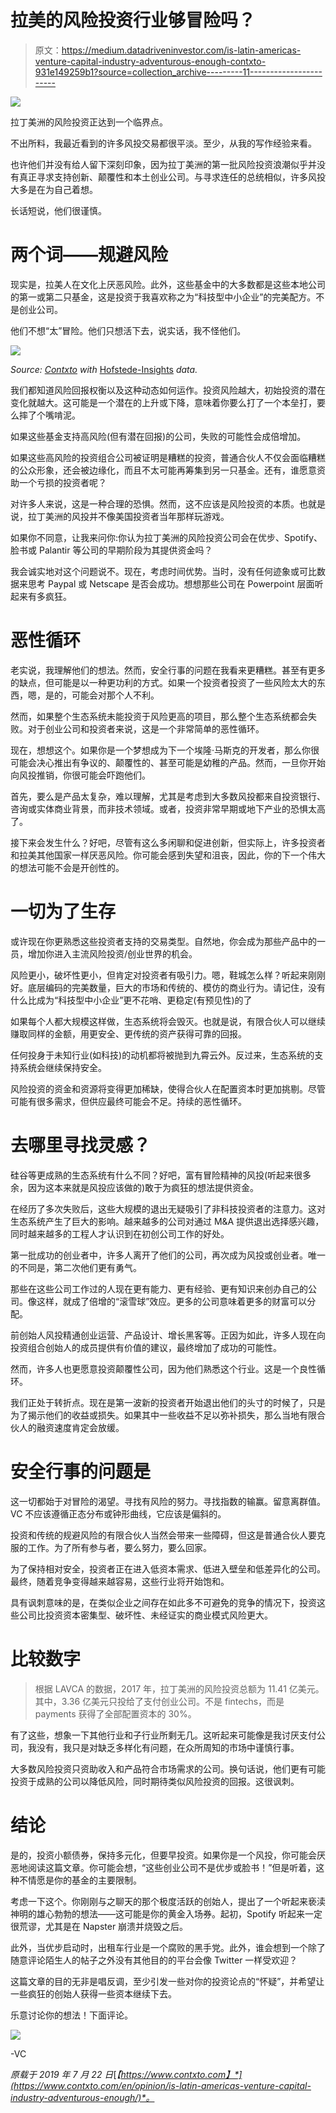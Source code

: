 # 拉美的风险投资行业够冒险吗？

> 原文：<https://medium.datadriveninvestor.com/is-latin-americas-venture-capital-industry-adventurous-enough-contxto-931e149259b1?source=collection_archive---------11----------------------->

![](img/9113a3ffbcb8bbac4d5e6ae8e040efbb.png)

拉丁美洲的风险投资正达到一个临界点。

不出所料，我最近看到的许多风投交易都很平淡。至少，从我的写作经验来看。

也许他们并没有给人留下深刻印象，因为拉丁美洲的第一批风险投资浪潮似乎并没有真正寻求支持创新、颠覆性和本土创业公司。与寻求连任的总统相似，许多风投大多是在为自己着想。

长话短说，他们很谨慎。

# 两个词——规避风险

现实是，拉美人在文化上厌恶风险。此外，这些基金中的大多数都是这些本地公司的第一或第二只基金，这是投资于我喜欢称之为“科技型中小企业”的完美配方。不是创业公司。

他们不想“太”冒险。他们只想活下去，说实话，我不怪他们。

![](img/b33b4cadea45f1b7b7ce0857f648f7c7.png)

*Source:* [*Contxto*](https://www.contxto.com/) *with* [Hofstede-Insights](https://www.hofstede-insights.com/country-comparison/chile,colombia,mexico/) *data.*

我们都知道风险回报权衡以及这种动态如何运作。投资风险越大，初始投资的潜在变化就越大。这可能是一个潜在的上升或下降，意味着你要么打了一个本垒打，要么摔了个嘴啃泥。

如果这些基金支持高风险(但有潜在回报)的公司，失败的可能性会成倍增加。

如果这些高风险的投资组合公司被证明是糟糕的投资，普通合伙人不仅会面临糟糕的公众形象，还会被边缘化，而且不太可能再筹集到另一只基金。还有，谁愿意资助一个亏损的投资者呢？

对许多人来说，这是一种合理的恐惧。然而，这不应该是风险投资的本质。也就是说，拉丁美洲的风投并不像美国投资者当年那样玩游戏。

如果你不同意，让我来问你:你认为拉丁美洲的风险投资公司会在优步、Spotify、脸书或 Palantir 等公司的早期阶段为其提供资金吗？

我会诚实地对这个问题说不。现在，考虑时间优势。当时，没有任何迹象或可比数据来思考 Paypal 或 Netscape 是否会成功。想想那些公司在 Powerpoint 层面听起来有多疯狂。

# 恶性循环

老实说，我理解他们的想法。然而，安全行事的问题在我看来更糟糕。甚至有更多的缺点，但可能是以一种更功利的方式。如果一个投资者投资了一些风险太大的东西，嗯，是的，可能会对那个人不利。

然而，如果整个生态系统未能投资于风险更高的项目，那么整个生态系统都会失败。对于创业公司和投资者来说，这是一个非常简单的恶性循环。

现在，想想这个。如果你是一个梦想成为下一个埃隆·马斯克的开发者，那么你很可能会决心推出有争议的、颠覆性的、甚至可能是幼稚的产品。然而，一旦你开始向风投推销，你很可能会吓跑他们。

首先，要么是产品太复杂，难以理解，尤其是考虑到大多数风投都来自投资银行、咨询或实体商业背景，而非技术领域。或者，投资非常早期或地下产业的恐惧太高了。

接下来会发生什么？好吧，尽管有这么多闲聊和促进创新，但实际上，许多投资者和拉美其他国家一样厌恶风险。你可能会感到失望和沮丧，因此，你的下一个伟大的想法可能不会是开创性的。

# 一切为了生存

或许现在你更熟悉这些投资者支持的交易类型。自然地，你会成为那些产品中的一员，增加你进入主流风险投资/创业世界的机会。

风险更小，破坏性更小，但肯定对投资者有吸引力。嗯，鞋城怎么样？听起来刚刚好。底层编码的完美数量，巨大的市场和传统的、模仿的商业行为。请记住，没有什么比成为“科技型中小企业”更不花哨、更稳定(有预见性)的了

如果每个人都大规模这样做，生态系统将会毁灭。也就是说，有限合伙人可以继续赚取同样的金额，用更安全、更传统的资产获得可靠的回报。

任何投身于未知行业(如科技)的动机都将被抛到九霄云外。反过来，生态系统的支持系统会继续保持安全。

风险投资的资金和资源将变得更加稀缺，使得合伙人在配置资本时更加挑剔。尽管可能有很多需求，但供应最终可能会不足。持续的恶性循环。

# 去哪里寻找灵感？

硅谷等更成熟的生态系统有什么不同？好吧，富有冒险精神的风投(听起来很多余，因为这本来就是风投应该做的)敢于为疯狂的想法提供资金。

在经历了多次失败后，这些大规模的退出无疑吸引了非科技投资者的注意力。这对生态系统产生了巨大的影响。越来越多的公司对通过 M&A 提供退出选择感兴趣，同时越来越多的工程人才认识到在初创公司工作的好处。

第一批成功的创业者中，许多人离开了他们的公司，再次成为风投或创业者。唯一的不同是，第二次他们更有勇气。

那些在这些公司工作过的人现在更有能力、更有经验、更有知识来创办自己的公司。像这样，就成了倍增的“滚雪球”效应。更多的公司意味着更多的财富可以分配。

前创始人风投精通创业运营、产品设计、增长黑客等。正因为如此，许多人现在向投资组合创始人的成员提供有价值的建议，最终增加了成功的可能性。

然而，许多人也更愿意投资颠覆性公司，因为他们熟悉这个行业。这是一个良性循环。

我们正处于转折点。现在是第一波新的投资者开始退出他们的头寸的时候了，只是为了揭示他们的收益或损失。如果其中一些收益不足以弥补损失，那么当地有限合伙人的融资速度肯定会放缓。

# 安全行事的问题是

这一切都始于对冒险的渴望。寻找有风险的努力。寻找指数的输赢。留意离群值。VC 不应该遵循正态分布或钟形曲线，它应该是偏斜的。

投资和传统的规避风险的有限合伙人当然会带来一些障碍，但这是普通合伙人要克服的工作。为了所有参与者，要么努力，要么回家。

为了保持相对安全，投资者正在进入低资本需求、低进入壁垒和低差异化的公司。最终，随着竞争变得越来越容易，这些行业将开始饱和。

具有讽刺意味的是，在类似企业之间存在如此多不可避免的竞争的情况下，投资这些公司比投资资本密集型、破坏性、未经证实的商业模式风险更大。

# 比较数字

> 根据 LAVCA 的数据，2017 年，拉丁美洲的风险投资总额为 11.41 亿美元。其中，3.36 亿美元只投给了支付创业公司。不是 fintechs，而是 payments 获得了全部配置资本的 30%。

有了这些，想象一下其他行业和子行业所剩无几。这听起来可能像是我讨厌支付公司，我没有，我只是对缺乏多样化有问题，在众所周知的市场中谨慎行事。

大多数风险投资只资助收入和产品符合市场需求的公司。换句话说，他们更有可能投资于成熟的公司以降低风险，同时期待类似风险投资的回报。这很讽刺。

# 结论

是的，投资小额债券，保持多元化，但要早投资。如果你是一个风投，你可能会厌恶地阅读这篇文章。你可能会想，“这些创业公司不是优步或脸书！”但是听着，这种不情愿是你的基金的主要限制。

考虑一下这个。你刚刚与之聊天的那个极度活跃的创始人，提出了一个听起来亵渎神明的雄心勃勃的想法——这可能是你的黄金入场券。起初，Spotify 听起来一定很荒谬，尤其是在 Napster 崩溃并烧毁之后。

此外，当优步启动时，出租车行业是一个腐败的黑手党。此外，谁会想到一个除了随意评论陌生人的帖子之外没有其他目的的平台会像 Twitter 一样受欢迎？

这篇文章的目的无非是唱反调，至少引发一些对你的投资论点的“怀疑”，并希望让一些疯狂的创始人获得一些资本继续下去。

乐意讨论你的想法！下面评论。

![](img/13a67c1bd997903334ae7130f73413ef.png)

-VC

*原载于 2019 年 7 月 22 日*[*【https://www.contxto.com】*](https://www.contxto.com/en/opinion/is-latin-americas-venture-capital-industry-adventurous-enough/)*。*